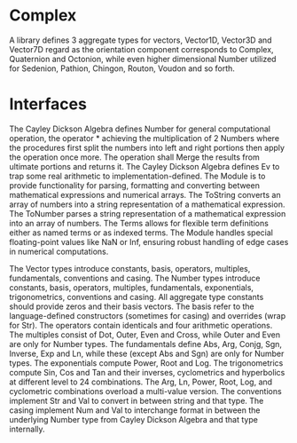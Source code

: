# Complex
A library defines 3 aggregate types for vectors, Vector1D, Vector3D and Vector7D
regard as the orientation component corresponds to Complex, Quaternion and
Octonion, while even higher dimensional Number utilized for Sedenion, Pathion,
Chingon, Routon, Voudon and so forth.

# Interfaces
The Cayley Dickson Algebra defines Number for general computational operation,
the operator \* achieving the multiplication of 2 Numbers where the procedures
first split the numbers into left and right portions then apply the operation
once more. The operation shall Merge the results from ultimate portions and
returns it. The Cayley Dickson Algebra defines Ev to trap some real arithmetic
to implementation-defined. The Module is to provide functionality for parsing,
formatting and converting between mathematical expressions and numerical arrays.
The ToString converts an array of numbers into a string representation of a
mathematical expression. The ToNumber parses a string representation of a
mathematical expression into an array of numbers. The Terms allows for flexible
term definitions either as named terms or as indexed terms. The Module handles
special floating-point values like NaN or Inf, ensuring robust handling of edge
cases in numerical computations.

The Vector types introduce constants, basis, operators, multiples, fundamentals,
conventions and casing. The Number types introduce constants, basis, operators,
multiples, fundamentals, exponentials, trigonometrics, conventions and casing.
All aggregate type constants should provide zeros and their basis vectors. The
basis refer to the language-defined constructors (sometimes for casing) and
overrides (wrap for Str). The operators contain identicals and four arithmetic
operations. The multiples consist of Dot, Outer, Even and Cross, while Outer and
Even are only for Number types. The fundamentals define Abs, Arg, Conjg, Sgn,
Inverse, Exp and Ln, while these (except Abs and Sgn) are only for Number types.
The exponentials compute Power, Root and Log. The trigonometrics compute Sin,
Cos and Tan and their inverses, cyclometrics and hyperbolics at different level
to 24 combinations. The Arg, Ln, Power, Root, Log, and cyclometric combinations
overload a multi-value version. The conventions implement Str and Val to convert
in between string and that type. The casing implement Num and Val to interchange
format in between the underlying Number type from Cayley Dickson Algebra and
that type internally.
